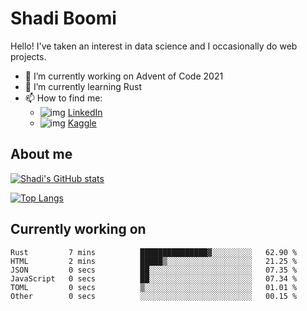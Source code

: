 # Shadi Boomi

Hello! I've taken an interest in data science and I occasionally do web projects.

- 🔭 I’m currently working on Advent of Code 2021
- 🌱 I’m currently learning Rust
- 📫 How to find me: 
  - ![img](https://www.linkedin.com/favicon.ico) [LinkedIn](https://www.linkedin.com/in/shadiboomi/)
  - ![img](https://www.kaggle.com/static/images/favicon.ico) [Kaggle](https://www.kaggle.com/sboomi)

##  About me

[![Shadi's GitHub stats](https://github-readme-stats.vercel.app/api?username=sboomi&show_icons=true&theme=radical)](https://github.com/anuraghazra/github-readme-stats)

[![Top Langs](https://github-readme-stats.vercel.app/api/top-langs/?username=sboomi&layout=compact&theme=default)](https://github.com/anuraghazra/github-readme-stats)

## Currently working on

<!--START_SECTION:waka-->

```text
Rust         7 mins          ███████████████▓░░░░░░░░░   62.90 %
HTML         2 mins          █████▒░░░░░░░░░░░░░░░░░░░   21.25 %
JSON         0 secs          ██░░░░░░░░░░░░░░░░░░░░░░░   07.35 %
JavaScript   0 secs          ██░░░░░░░░░░░░░░░░░░░░░░░   07.34 %
TOML         0 secs          ▒░░░░░░░░░░░░░░░░░░░░░░░░   01.01 %
Other        0 secs          ░░░░░░░░░░░░░░░░░░░░░░░░░   00.15 %
```

<!--END_SECTION:waka-->
